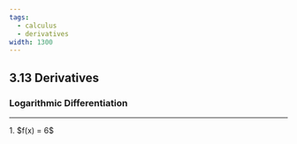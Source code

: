 ```yaml
---
tags:
  - calculus
  - derivatives
width: 1300
---
```


## 3.13 Derivatives

### Logarithmic Differentiation

---

<grid drag="40 30" drop="topleft">
1. $f(x) = 6$
</grid>
